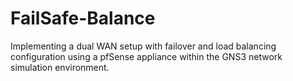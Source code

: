 # FailSafe-Balance
Implementing a dual WAN setup with failover and load balancing configuration using a pfSense appliance within the GNS3 network simulation environment.
